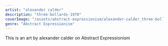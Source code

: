 ```yaml
---
artist: "alexander calder"
description: "three-bollards-1970"
coverImage: "/assets/abstract-expressionism/alexander-calder_three-bollards-1970.jpg"
genre: "Abstract Expressionism"
---
```

This is an art by alexander calder on Abstract Expressionism

